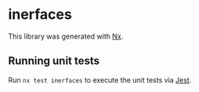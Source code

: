 # inerfaces

This library was generated with [Nx](https://nx.dev).

## Running unit tests

Run `nx test inerfaces` to execute the unit tests via [Jest](https://jestjs.io).
